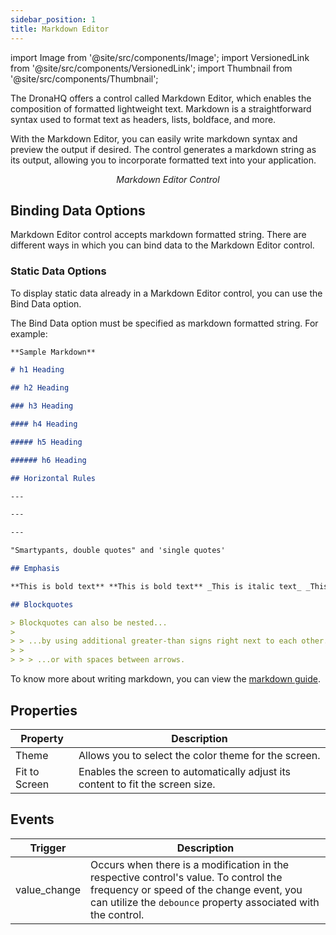 ```yaml
---
sidebar_position: 1
title: Markdown Editor
---
```


import Image from '@site/src/components/Image';
import VersionedLink from '@site/src/components/VersionedLink';
import Thumbnail from '@site/src/components/Thumbnail';

The DronaHQ offers a control called Markdown Editor, which enables the composition of formatted lightweight
text. Markdown is a straightforward syntax used to format text as headers, lists, boldface, and more.

With the Markdown Editor, you can easily write markdown syntax and preview the output if desired. The control generates
a markdown string as its output, allowing you to incorporate formatted text into your application.

<figure>
  <Thumbnail src="/img/reference/controls/markdown-editor/preview.jpeg" alt="Markdown Editor control" />
  <figcaption align = "center"><i>Markdown Editor Control</i></figcaption>
</figure>


## Binding Data Options

Markdown Editor control accepts markdown formatted string.
There are different ways in which you can bind data to the Markdown Editor control.

### Static Data Options

To display static data already in a Markdown Editor control, you can use the Bind Data option.

The Bind Data option must be specified as markdown formatted string. For example:

```md
**Sample Markdown**

# h1 Heading

## h2 Heading

### h3 Heading

#### h4 Heading

##### h5 Heading

###### h6 Heading

## Horizontal Rules

---

---

---

"Smartypants, double quotes" and 'single quotes'

## Emphasis

**This is bold text** **This is bold text** _This is italic text_ _This is italic text_ ~~Strikethrough~~

## Blockquotes

> Blockquotes can also be nested...
>
> > ...by using additional greater-than signs right next to each other...
> >
> > > ...or with spaces between arrows.
```

To know more about writing markdown, you can view the [markdown guide](https://www.markdownguide.org/cheat-sheet/).

## Properties

| Property            | Description                                                                |
|-----------------------|-----------------------------------------------------------------------------|
| Theme                 | Allows you to select the color theme for the screen.                         |
| Fit to Screen         | Enables the screen to automatically adjust its content to fit the screen size. |


## Events


| Trigger                   | Description                                                                             |
|--------------------------|-----------------------------------------------------------------------------------------|
| value_change                | Occurs when there is a modification in the respective control's value. To control the frequency or speed of the change event, you can utilize the `debounce` property associated with the control. |


